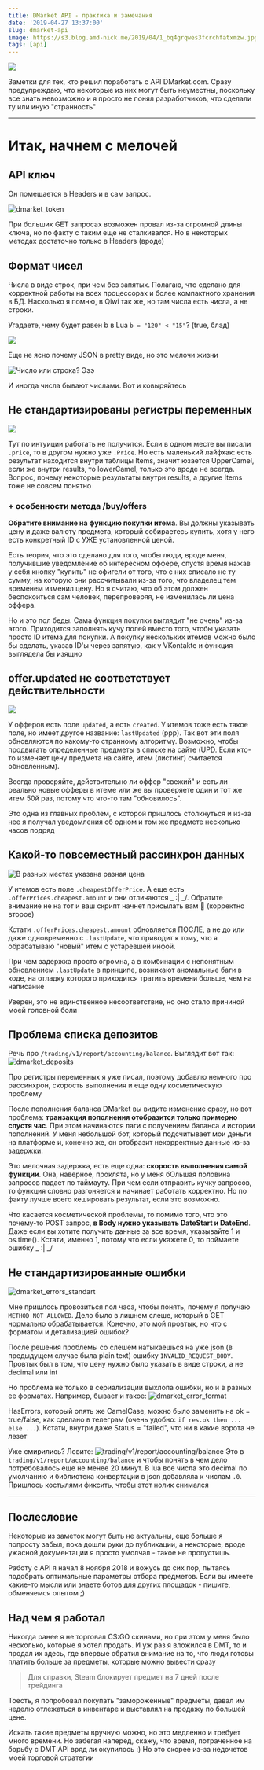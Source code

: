 ```yaml
---
title: DMarket API - практика и замечания
date: '2019-04-27 13:37:00'
slug: dmarket-api
image: https://s3.blog.amd-nick.me/2019/04/1_bq4grqwes3fcrchfatxmzw.jpg
tags: [api]
---
```


![](https://s3.blog.amd-nick.me/2019/04/1_bq4grqwes3fcrchfatxmzw.jpg)

Заметки для тех, кто решил поработать с API DMarket.com. Сразу предупреждаю, что некоторые из них могут быть неуместны, поскольку все знать невозможно и я просто не понял разработчиков, что сделали ту или иную "странность"

<!--truncate-->

* * *

# Итак, начнем с мелочей

## API ключ

Он помещается в Headers и в сам запрос.

![dmarket_token](https://s3.blog.amd-nick.me/2019/04/dmarket_token.jpg)

При больших GET запросах возможен провал из-за огромной длины ключа, но по факту с таким еще не сталкивался. Но в некоторых методах достаточно только в Headers (вроде)

## Формат чисел

Числа в виде строк, при чем без запятых. Полагаю, что сделано для корректной работы на всех процессорах и более компактного хранения в БД. Насколько я помню, в Qiwi так же, но там числа есть числа, а не строки.

Угадаете, чему будет равен b в Lua `b = "120" < "15"`? (true, блэд)

![](https://s3.blog.amd-nick.me/2019/04/dmarket_pretty_json_numbers_format.jpg)

Еще не ясно почему JSON в pretty виде, но это мелочи жизни

![Число или строка? Эээ](https://s3.blog.amd-nick.me/2019/04/dmarket_number_or_string.jpg)

И иногда числа бывают числами. Вот и ковыряйтесь

## Не стандартизированы регистры переменных

![](https://s3.blog.amd-nick.me/2019/04/dmarket_vars_cases.jpg)

Тут по интуиции работать не получится. Если в одном месте вы писали `.price`, то в другом нужно уже `.Price`. Но есть маленький лайфхак: есть результат находится внутри таблицы Items, значит юзается UpperCamel, если же внутри results, то lowerCamel, только это вроде не всегда. Вопрос, почему некоторые результаты внутри results, а другие Items тоже не совсем понятно

### + особенности метода /buy/offers

**Обратите внимание на функцию покупки итема**. Вы должны указывать цену и даже валюту предмета, который собираетесь купить, хотя у него есть конкретный ID с УЖЕ установленной ценой.

Есть теория, что это сделано для того, чтобы люди, вроде меня, получившие уведомление об интересном оффере, спустя время нажав у себя кнопку "купить" не офигели от того, что с них списало не ту сумму, на которую они рассчитывали из-за того, что владелец тем временем изменил цену. Но я считаю, что об этом должен беспокоиться сам человек, перепроверяя, не изменилась ли цена оффера.

Но и это пол беды. Сама функция покупки выглядит "не очень" из-за этого. Приходится заполнять кучу полей вместо того, чтобы указать просто ID итема для покупки. А покупку нескольких итемов можно было бы сделать, указав ID'ы через запятую, как у VKontakte и функция выглядела бы изящно

## offer.updated не соответствует действительности

![](https://s3.blog.amd-nick.me/2019/04/dmarket_offer_updated.jpg)

У офферов есть поле `updated`, а есть `created`. У итемов тоже есть такое поле, но имеет другое название: `lastUpdated` (ррр). Так вот эти поля обновляются по какому-то странному алгоритму. Возможно, чтобы продвигать определенные предметы в списке на сайте (UPD. Если кто-то изменяет цену предмета на сайте, итем (листинг) считается обновленным).

Всегда проверяйте, действительно ли оффер "свежий" и есть ли реально новые офферы в итеме или же вы проверяете один и тот же итем 50й раз, потому что что-то там "обновилось".

Это одна из главных проблем, с которой пришлось столкнуться и из-за нее я получал уведомления об одном и том же предмете несколько часов подряд

## Какой-то повсеместный рассинхрон данных

![В разных местах указана разная цена](https://s3.blog.amd-nick.me/2019/04/dmarket_data_missmatch.jpg)

У итемов есть поле `.cheapestOfferPrice`. А еще есть `.offerPrices.cheapest.amount` и они отличаются \_ :| \_/. Обратите внимание не на тот и ваш скрипт начнет присылать вам :poop: (корректно второе)

Кстати `.offerPrices.cheapest.amount` обновляется ПОСЛЕ, а не до или даже одновременно с `.lastUpdate`, что приводит к тому, что я обрабатываю "новый" итем с устаревшей инфой.

При чем задержка просто огромна, а в комбинации с непонятным обновлением `.lastUpdate` в принципе, возникают аномальные баги в коде, на отладку которого приходится тратить времени больше, чем на написание

Уверен, это не единственное несоответствие, но оно стало причиной моей головной боли

## Проблема списка депозитов

Речь про `/trading/v1/report/accounting/balance`. Выглядит вот так:
 ![dmarket_deposits](https://s3.blog.amd-nick.me/2019/04/dmarket_deposits.jpg)

Про регистры переменных я уже писал, поэтому добавлю немного про рассинхрон, скорость выполнения и еще одну косметическую проблему

После пополнения баланса DMarket вы видите изменение сразу, но вот проблема: **транзакция пополнения отобразится только примерно спустя час**. При этом начинаются лаги с получением баланса и истории пополнений. У меня небольшой бот, который подсчитывает мои деньги на платформе и, конечно же, он отобразит некорректные данные из-за задержки.

Это мелочная задержка, есть еще одна: **скорость выполнения самой функции**. Она, наверное, проклята, но у меня бОльшая половина запросов падает по таймауту. При чем если отправить кучку запросов, то функция словно разгоняется и начинает работать корректно. Но по факту лучше всего кешировать результат, если это возможно.

Что касается косметической проблемы, то помимо того, что это почему-то POST запрос, **в Body нужно указывать DateStart и DateEnd**. Даже если вы хотите получить данные за все время, указывайте 1 и os.time(). Кстати, именно 1, потому что если укажете 0, то поймаете ошибку \_ :| \_/

## Не стандартизированные ошибки

![dmarket_errors_standart](https://s3.blog.amd-nick.me/2019/04/dmarket_errors_standart.jpg)

Мне пришлось провозиться пол часа, чтобы понять, почему я получаю `METHOD NOT ALLOWED`. Дело было в лишнем слеше, который в GET нормально обрабатывается. Конечно, это мой провтык, но что с форматом и детализацией ошибок?

После решения проблемы со слешем натыкаешься на уже json (в предыдущем случае была plain text) ошибку `INVALID_REQUEST_BODY`. Провтык был в том, что цену нужно было указать в виде строки, а не decimal или int

Но проблема не только в сериализации выхлопа ошибки, но и в разных ее форматах. Например, бывает и такое:
 ![dmarket_error_format](https://s3.blog.amd-nick.me/2019/04/dmarket_error_format.png)

HasErrors, который опять же CamelCase, можно было заменить на ok = true/false, как сделано в телеграм (очень удобно: `if res.ok then ... else ...`). Кстати, внутри даже Status = "failed", что ни в какие ворота не лезет

Уже смирились? Ловите:
 ![trading/v1/report/accounting/balance](https://s3.blog.amd-nick.me/2019/04/dmarket_errors_standart2.jpg)
Это в `trading/v1/report/accounting/balance` и чтобы понять в чем дело потребовалось еще не менее 20 минут. В lua все числа это decimal по умолчанию и библиотека конвертации в json добавляла к числам `.0`. Пришлось костылями фиксить, чтобы этот нолик снимался

* * *

## Послесловие

Некоторые из заметок могут быть не актуальны, еще больше я попросту забыл, пока дошли руки до публикации, а некоторые, вроде ужасной документации я просто умолчал - такое не пропустишь.

Работу с API я начал 8 ноября 2018 и вожусь до сих пор, пытаясь подобрать оптимальные параметры отбора предметов. Если вы имеете какие-то мысли или знаете ботов для других площадок - пишите, обменяемся опытом ;)

## Над чем я работал

Никогда ранее я не торговал CS:GO скинами, но при этом у меня было несколько, которые я хотел продать. И уж раз я вложился в DMT, то и продал их здесь, где впервые обратил внимание на то, что люди готовы платить больше за предметы, которые можно вывести сразу

> Для справки, Steam блокирует предмет на 7 дней после трейдинга

Тоесть, я попробовал покупать "замороженные" предметы, давал им неделю отлежаться в инвентаре и выставлял на продажу по большей цене.

Искать такие предметы вручную можно, но это медленно и требует много времени. Но забегая наперед, скажу, что время, потраченное на борьбу с DMT API вряд ли окупилось :) Но это скорее из-за недочетов моей торговой стратегии

